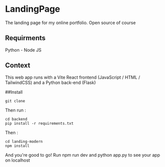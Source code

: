 # LandingPage
The landing page for my online portfolio. Open source of course


## Requirments

Python - Node JS


## Context

This web app runs with a Vite React frontend (JavaScript / HTML / TailwindCSS) and a Python back-end (Flask)

##Install 

```
git clone 
```
Then run : 
```
cd backend
pip install -r requirements.txt
```

Then : 
```
cd landing-modern
npm install
```

And you're good to go! Run npm run dev and python app.py to see your app on localhost  

